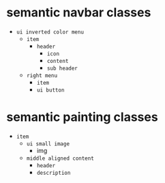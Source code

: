 # semantic navbar classes
- `ui inverted color menu`
  - `item`
    - `header`
      - `icon`
      - `content`
      - `sub header`
  - `right menu`
    - `item`
    - `ui button`

# semantic painting classes
- `item`
  - `ui small image`
    - img
  - `middle aligned content`
    - `header`
    - `description`